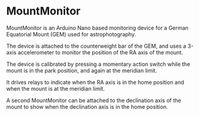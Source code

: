# MountMonitor
MountMonitor is an Arduino Nano based monitoring device for a German Equatorial Mount (GEM) used for astrophotography.

The device is attached to the counterweight bar of the GEM, and uses a 3-axis accelerometer to monitor the position of the RA axis of the mount.

The device is calibrated by pressing a momentary action switch while the mount is in the park position, and again at the meridian limit. 

It drives relays to indicate when the RA axis is in the home position and when the mount is at the meridian limit.

A second MountMonitor can be attached to the declination axis of the mount to show when the declination axis is in the home position. 
